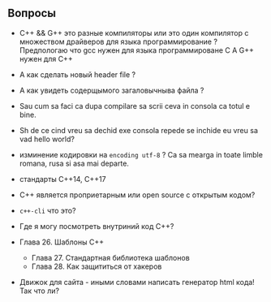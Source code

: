 
##  Вопросы
* C++ && G++ это разные компиляторы или это один компилятор с множеством драйверов для языка программирование ?
Предпологаю что gcc нужен для языка программироване С
А G++ нужен для C++

* А как сделать новый header file ?
* А как увидеть содерщымого загаловычныва файла ?
* Sau cum sa faci ca dupa compilare sa scrii ceva in consola ca totul e bine.
* Sh de ce cind vreu sa dechid exe consola repede se inchide eu vreu sa vad hello world?
* изминение кодировки на `encoding utf-8` ? Ca sa mearga in toate limble romana, rusa si asa mai departe.
* стандарты C++14, C++17
* C++ является проприетарным или open source с открытым кодом?
* `c++-cli` что это?
* Где я могу посмотреть внутриний код C++?
*  Глава 26. Шаблоны C++
    * Глава 27. Стандартная библиотека шаблонов
    * Глава 28. Как защититься от хакеров
* Движок для сайта - иными словами написать генератор html кода! Так что ли?